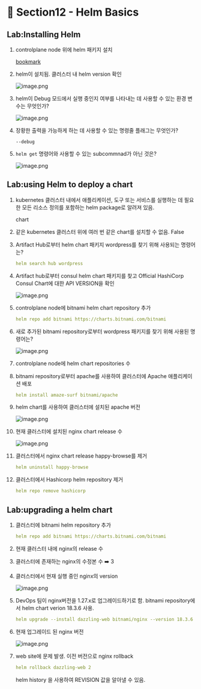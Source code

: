 # 🍨 Section12 - Helm Basics

## Lab:Installing Helm

1. controlplane node 위에 helm 패키지 설치

    [bookmark](https://helm.sh/docs/intro/install/#from-script)

2. helm이 설치됨. 클러스터 내 helm version 확인

    ![image.png](https://prod-files-secure.s3.us-west-2.amazonaws.com/b2ea2032-00e9-4883-a13b-cb03cf5b2334/c9bdd932-487b-48fe-a79d-59ac5065d76a/image.png?X-Amz-Algorithm=AWS4-HMAC-SHA256&X-Amz-Content-Sha256=UNSIGNED-PAYLOAD&X-Amz-Credential=ASIAZI2LB466WFONMPQK%2F20250318%2Fus-west-2%2Fs3%2Faws4_request&X-Amz-Date=20250318T141001Z&X-Amz-Expires=3600&X-Amz-Security-Token=IQoJb3JpZ2luX2VjEAYaCXVzLXdlc3QtMiJHMEUCIQC6Gpu5qb8AU%2FWZsrT1kmTGxjUcmzdtQc7bqOLCB9UPlwIgar3DprTBhfkHD2SDSkIpSYTdopI8y%2FpdRCd3%2FpK4Xwcq%2FwMIXxAAGgw2Mzc0MjMxODM4MDUiDAALjAZz8BsHGPBppyrcA1UqRuUJqUOZMkNePxDaG69eCWZhWOTKrAcOyYKK895QgMDGe3bI7Zk274OnHgbFwtPqs6hFjd%2B%2By%2BKov0mGUPj6Dkcv9pE%2FIkfOTFrNPoOhi%2Bq1CP33HQwbnlGqk3gBhXiFElHR0zhRogfoRV%2FeOjKm58wA3jJodUhB7UnTApxM%2Bey%2BzHcEJHkOfNwQ3kr8xGtMK31MMjKC%2BvAaym8IEY0kHcHVwv9IFFi4xhbLJFN8yrTWFlfk7yJuFlG%2BszQ6lDNYM%2BNlfPVtqOm0Ar%2FbQYRlMBKgK%2FMirDEaYWWSEp78Yuk1rAgRaru4V39G2LcIBGai7OZzWm4I9fM1onQDboDlp3qOpRIoojJWRyhQmT1tW1MzeFp1KxeU9k08lxzFsE82pOnkeWbiIP%2FvuO60b1yVHHXjiK5mGzmARAB7asgrsNMfc2Kh9hFHaKTxwBaU%2F4dU9CfJViU3KqPit7At6ImD9az%2B10YTUv%2FcYX0JjcuP0Vdys7zEX9IpynHUmRf5lmsFAv71Xn5vjGOOpIZ2QrPwU1Mk3SEelwzoc1KuXKIRXAJ8VTtS07p52Q7kqyCvcPHDAk3%2FxXYA3W2z7i1UpO17dzhvOYHH%2BxfFK%2Bq%2B8Ik%2BRDDLRA6g%2Bk1Gqz0SMJT15b4GOqUBz9R1x0oDK8oxzAVgtHDpqTw19%2BIeGgLPjPyyE84JVVSlp%2BuIbEn8L4j3yOX0TIbdN6XFy9wlTXsT58bcKgcGvUFIpPfwX%2FTVj4HKtTFSOjt0TWG30HYYH76f0lWZwRzVnWWBzZN65IojFktUjwrM5MLN4dn%2FVc2Gb%2BH8LlX0huBKo8ol6mgTLpgkmDR5iMARRv%2B8TckRTrk5ScHKqUhmkvNya32Z&X-Amz-Signature=bba7f1393770708ea931a14efbe9d079f6201ae2ffe60bf10fd25df81af13109&X-Amz-SignedHeaders=host&x-id=GetObject)

3. helm이 Debug 모드에서 실행 중인지 여부를 나타내는 데 사용할 수 있는 환경 변수는 무엇인가?

    ![image.png](https://prod-files-secure.s3.us-west-2.amazonaws.com/b2ea2032-00e9-4883-a13b-cb03cf5b2334/69ca795c-9f38-4d08-ab29-52d6ec8dfe45/image.png?X-Amz-Algorithm=AWS4-HMAC-SHA256&X-Amz-Content-Sha256=UNSIGNED-PAYLOAD&X-Amz-Credential=ASIAZI2LB4667D2XMSPK%2F20250318%2Fus-west-2%2Fs3%2Faws4_request&X-Amz-Date=20250318T141002Z&X-Amz-Expires=3600&X-Amz-Security-Token=IQoJb3JpZ2luX2VjEAYaCXVzLXdlc3QtMiJHMEUCIQC7AmPMn2l9K%2FhX9f3ppHIS6pYbRvmCqWDOWKmWeYokiwIgHGT3gvBoCUdI7sju7qGvdpcpB7cnpB2EOyyXV31E0Ngq%2FwMIXxAAGgw2Mzc0MjMxODM4MDUiDNeZipd4Db5OsSXneircA%2B90F7YBZzISQjGFKfD5fU05UAghnpNSdexyzsJqCC%2BVEi5saZCUkgOkMLf2Kbz1rpnzGN0EprmbqgBPJGmYiPPQAErKpd6f7hSzOtTu8aGIeP0LSnGfKbYZZ9xSiHEvNkzYzKN%2F1HkLAUMTk50oNT2hYpgEBeiZYMLi6q%2FKTNS3vSdcfeX5nLaiLDeGTfrtzNKpFTEVH7lNs9bYIIsCCNDwWF%2B7nC5%2BbbSqqoIfiHGaRosIMD%2F6Rj%2BJ2NN3fYNo4%2B%2BN6Il19s25kqtT89i2itOZCpzXedTSrBQ4Cbvt%2FvCDpwhQdsCejNvwmepgcCNxD91Ew1YfY6IB43EAtXDdS95N4TK%2Fqe4%2F5oNiNPGm9763x5EcZsgJxqnlJlyzlxttWUKOEHbVQCgfy8ucGxjc2bGl3HiA6ni9Ot7y%2FwO1Dm6GRADPkSDcNuWqvAOFGRfFo1lVbpsC3ZpEofbhKnhFMcfpNP5uc3cfuMyfFaFGpV2SN6BwJUeJYiGBEvcN35e3S5VkK3MNIiDu1NL3e%2FMoWQna%2FprdFwKKerMbMVZ5r7fQn3sfTxKXxdmPXoxS%2F0yykKSb5LYd96tPNHMZPiQU9Hy%2FnkrZ0YmnF%2F0k4hLdW6D7%2FnkSodCRxDPD4npCMNP05b4GOqUBi%2F7d0y3g0fMjLEcHb8EUAGJ9668Kh5ocZrjH6WwNiaKtfc707MF8yr68TvOyiNXdiQHN3isu%2BQELcNiZD4wkX%2FyUz929N6luXyfBugMreIxvW316XrU63h6C3eD162mweWQ20uGbW73zjxHzhJ%2BKArMi%2FxSzdKJ3csKrCQfPH1kM2vpoCE8W5nrdvEw7RMIV6nsfeen3qqEND5JhzrCXKOq%2BOTS4&X-Amz-Signature=a0d82c436dd27a1f519128e3e5a7526319300593ac5081ffb981370b7727a569&X-Amz-SignedHeaders=host&x-id=GetObject)

4. 장황한 출력을 가능하게 하는 데 사용할 수 있는 명령줄 플래그는 무엇인가?

    `--debug`

5. `helm get` 명령어와 사용할 수 있는 subcommnad가 아닌 것은?

    ![image.png](https://prod-files-secure.s3.us-west-2.amazonaws.com/b2ea2032-00e9-4883-a13b-cb03cf5b2334/8b4d92de-2e0c-42f2-8ca2-402d161402a4/image.png?X-Amz-Algorithm=AWS4-HMAC-SHA256&X-Amz-Content-Sha256=UNSIGNED-PAYLOAD&X-Amz-Credential=ASIAZI2LB4666FLOKKM7%2F20250318%2Fus-west-2%2Fs3%2Faws4_request&X-Amz-Date=20250318T141002Z&X-Amz-Expires=3600&X-Amz-Security-Token=IQoJb3JpZ2luX2VjEAYaCXVzLXdlc3QtMiJIMEYCIQCxoVfGh0wx9QPTTXMCGbAuFJbqmG57yjIp1%2F0r8VIjIAIhAJEk6sUWt6%2FwjpKdT96DTfzWRh9PHhavSUQb246FBGx1Kv8DCF8QABoMNjM3NDIzMTgzODA1IgzNvb6eA8EVDLh7ZM0q3AO9HZrWGBxylXsuhUY%2FJlKezRNbehXzH%2BFNixV7i5gUYY01wHijOotHKZyTo6MqsVJWyEYXpu5V0VLoEnthxjRw39r4yl%2FoB4n9Z7ljl202uhde1RpHIXm%2Bl%2BmcxmowwxSppUU5aJeYKhWw2TUakJ%2BYDE9Ztc7L9ffOF%2FRRKTVQ%2ByIoaxJJ8CHi4yKdgIkw3Gy8CcoRm3QxmsIIK%2FaN%2BM0sgNQVPmAep7Wf63pPfhWQ7s3TUCpv5T7%2FkQPe%2B2wv7WYbw1RSkJDXKwsiSmuUK6DhfGC4a69EF4MkOjzQaV0JYHOObBbkrn6gR%2F5EHybDrvue3o5Tw83y5MfAxArM3YspJeOZtiCYRVqay5BRL%2FkozvVfVV6%2BjQCF6G65M1bfKW5d5I8s6dWq2mx2iVjrk0Xzraqq6qItV54OoVMsFw38i7UfmdTye3MkxtaLV4AOQgVjSqmLZszzadpTz%2F8sfVyrU2flCTZMl1YViaAMVUEje7e1ycmfgc3bxDtBJ9yXMiZBwI2SnA9LxTWuKBO4pug%2BbGAXGIxarDe%2Bebf%2BOzFU2MD1gubyMWcaLLgYRSADQ4DZDH1h8MbKldnwFwmf3MfF%2FChPluD56BY2%2F4Tlj3uhKMy%2BH1lzAm40Eh8LnzCP9eW%2BBjqkAXN1ODdsMB6bbjYSXEIKI8uEzFFZPld5CjEFZ%2BGQfVmNFARvzC7aIdKiW1eEfpdZ8AnXAh08DSDWTu7VXdIDugyXlIPo2mZ5QK5%2F3wOGtX8MTmJeonva8UDwTcj3H9AshFcBnrA5G%2F9QFTv8IEO0kYE0hujquZRq0h8gE6qpMnyH8a5k7795wWiCxe0IYKPMSZ%2Fmngirr7HcLOtxrve72Xw%2FlMqh&X-Amz-Signature=ae54a06b7fb27ad29b211569a157b5f17e337bb7dd4b2613b9c500c632884637&X-Amz-SignedHeaders=host&x-id=GetObject)


## Lab:using Helm to deploy a chart

1. kubernetes 클러스터 내에서 애플리케이션, 도구 또는 서비스를 실행하는 데 필요한 모든 리소스 정의를 포함하는 helm package로 알려져 있음.

    chart

2. 같은 kubernetes 클러스터 위에 여러 번 같은 chart를 설치할 수 없음. False
3. Artifact Hub로부터 helm chart 패키지 wordpress를 찾기 위해 사용되는 명령어는?

    ```yaml
    helm search hub wordpress
    ```

4. Artifact hub로부터 consul helm chart 패키지를 찾고 Official HashiCorp Consul Chart에 대한 API  VERSION을 확인

    ![image.png](https://prod-files-secure.s3.us-west-2.amazonaws.com/b2ea2032-00e9-4883-a13b-cb03cf5b2334/930692cd-425e-4e23-9c1b-928f9f1e131a/image.png?X-Amz-Algorithm=AWS4-HMAC-SHA256&X-Amz-Content-Sha256=UNSIGNED-PAYLOAD&X-Amz-Credential=ASIAZI2LB4667D2XMSPK%2F20250318%2Fus-west-2%2Fs3%2Faws4_request&X-Amz-Date=20250318T141003Z&X-Amz-Expires=3600&X-Amz-Security-Token=IQoJb3JpZ2luX2VjEAYaCXVzLXdlc3QtMiJHMEUCIQC7AmPMn2l9K%2FhX9f3ppHIS6pYbRvmCqWDOWKmWeYokiwIgHGT3gvBoCUdI7sju7qGvdpcpB7cnpB2EOyyXV31E0Ngq%2FwMIXxAAGgw2Mzc0MjMxODM4MDUiDNeZipd4Db5OsSXneircA%2B90F7YBZzISQjGFKfD5fU05UAghnpNSdexyzsJqCC%2BVEi5saZCUkgOkMLf2Kbz1rpnzGN0EprmbqgBPJGmYiPPQAErKpd6f7hSzOtTu8aGIeP0LSnGfKbYZZ9xSiHEvNkzYzKN%2F1HkLAUMTk50oNT2hYpgEBeiZYMLi6q%2FKTNS3vSdcfeX5nLaiLDeGTfrtzNKpFTEVH7lNs9bYIIsCCNDwWF%2B7nC5%2BbbSqqoIfiHGaRosIMD%2F6Rj%2BJ2NN3fYNo4%2B%2BN6Il19s25kqtT89i2itOZCpzXedTSrBQ4Cbvt%2FvCDpwhQdsCejNvwmepgcCNxD91Ew1YfY6IB43EAtXDdS95N4TK%2Fqe4%2F5oNiNPGm9763x5EcZsgJxqnlJlyzlxttWUKOEHbVQCgfy8ucGxjc2bGl3HiA6ni9Ot7y%2FwO1Dm6GRADPkSDcNuWqvAOFGRfFo1lVbpsC3ZpEofbhKnhFMcfpNP5uc3cfuMyfFaFGpV2SN6BwJUeJYiGBEvcN35e3S5VkK3MNIiDu1NL3e%2FMoWQna%2FprdFwKKerMbMVZ5r7fQn3sfTxKXxdmPXoxS%2F0yykKSb5LYd96tPNHMZPiQU9Hy%2FnkrZ0YmnF%2F0k4hLdW6D7%2FnkSodCRxDPD4npCMNP05b4GOqUBi%2F7d0y3g0fMjLEcHb8EUAGJ9668Kh5ocZrjH6WwNiaKtfc707MF8yr68TvOyiNXdiQHN3isu%2BQELcNiZD4wkX%2FyUz929N6luXyfBugMreIxvW316XrU63h6C3eD162mweWQ20uGbW73zjxHzhJ%2BKArMi%2FxSzdKJ3csKrCQfPH1kM2vpoCE8W5nrdvEw7RMIV6nsfeen3qqEND5JhzrCXKOq%2BOTS4&X-Amz-Signature=e81e289156be64c358d0a2e7871be07e90cf9b2fd26bd2329dd5e7b571f75426&X-Amz-SignedHeaders=host&x-id=GetObject)

5. controlplane node에 bitnami helm chart repository 추가

    ```yaml
    helm repo add bitnami https://charts.bitnami.com/bitnami
    ```

6. 새로 추가된 bitnami repository로부터 wordpress 패키지를 찾기 위해 사용된 명령어는?

    ![image.png](https://prod-files-secure.s3.us-west-2.amazonaws.com/b2ea2032-00e9-4883-a13b-cb03cf5b2334/048cc660-48fe-40f7-9e95-b0f2f327e878/image.png?X-Amz-Algorithm=AWS4-HMAC-SHA256&X-Amz-Content-Sha256=UNSIGNED-PAYLOAD&X-Amz-Credential=ASIAZI2LB466UFJZB4IE%2F20250318%2Fus-west-2%2Fs3%2Faws4_request&X-Amz-Date=20250318T141004Z&X-Amz-Expires=3600&X-Amz-Security-Token=IQoJb3JpZ2luX2VjEAYaCXVzLXdlc3QtMiJIMEYCIQCv36vemo1x9SxFTVcQh9ubA1izcMT4NVBNP49JM51CzwIhANwNZmTX6LNss1VZ9t5RLCvZUjeK3ebRfDv47uUB5d72Kv8DCF8QABoMNjM3NDIzMTgzODA1IgyTZKJM4XJNTjBrx8Eq3AMBkXrODCd%2BRYbzY6oh5dGi96AguGnhTPgRC16e13Jqi7ZF27izFg%2F%2FIexIhLzkR2GpVzjx7va9QUJfDbkh0BmfWtdYKNgsKDmkABPRtDVSm4qEH9YVjj5EAVbFG6HqziWZ1TJMdyJ196lRRuXQkyOubp%2FDLL9%2FzjaZp0sHKp%2BaRdJFo4AV%2FUcAuXj2UtdLnWf78zJ0fVdX%2F8DaZtZsZ18GdzlEnZPr%2FGIj2mET2AopAMdvJU9iYNCdrJNRsuAbwI1e18IU0NOlLZm%2Bg14%2FRTycYAtLUaB8dZ09EuANrq3GfYFGRlA4yECPI5LrUazIqTR2na0mQMhlwzE3obtAU2pf749%2FtiJ4KfwE%2BfqiWYMXgBtN8lSZ%2FYCeGpqcxz5YsCTai%2B%2FSZKT5V4mcOiPaXgF6ayMulp2uF93TzO3WuIBCDL%2Fj8WfRymQ1nKS9eA7BZstr%2BMFYY%2BYwX1vdySIc%2FGR%2Bw%2FaLPZGv32ZKozexxtlHKUgFUupf2U6xGAPUsz4beu964qcrDUUqBEtJyqN6lVP8cLnEiCVpHWQdFyaXxaIDoGuXskeroxer5pUP34NFvvZxrqEXiRH51DzHd%2F54zOwz03LEqxA3sinuoOhU7gjIha%2F9tnoxPC0G0CPA5DDM9OW%2BBjqkAfeEdLyz2VjCEpis%2FtDwxfVsaaRlKV4yMi75151ccoFGr9AmQ%2FMgRGvB8Ck%2B4KgXMfvPuspj2JXPdNcbgbsTbdz29EYcv7hGxTOIOeN6DbRb86NOI3HdnkIPDx8RIWeVuLAloLhQeG3RrVih1kTD1LqNwIEft2rHCm%2BK1VtPnyoWfjsdAtON5q2kwncHidN%2FpBHh2acClwR7foDw9ZVbaFb94uil&X-Amz-Signature=7c68b856a2ad55255fc18a54b80168bb750d1feb3d6a2dd11e4669223ae1a2fd&X-Amz-SignedHeaders=host&x-id=GetObject)

7. controlplane node에 helm chart repositories 수
8. bitnami repository로부터 apache를 사용하여 클러스터에 Apache 애플리케이션 배포

    ```yaml
    helm install amaze-surf bitnami/apache
    ```

9. helm chart를 사용하여 클러스터에 설치된 apache 버전

    ![image.png](https://prod-files-secure.s3.us-west-2.amazonaws.com/b2ea2032-00e9-4883-a13b-cb03cf5b2334/e38adf70-0b48-42cc-9fc1-c4beff4e690a/image.png?X-Amz-Algorithm=AWS4-HMAC-SHA256&X-Amz-Content-Sha256=UNSIGNED-PAYLOAD&X-Amz-Credential=ASIAZI2LB466RDDB5XCE%2F20250318%2Fus-west-2%2Fs3%2Faws4_request&X-Amz-Date=20250318T141005Z&X-Amz-Expires=3600&X-Amz-Security-Token=IQoJb3JpZ2luX2VjEAYaCXVzLXdlc3QtMiJHMEUCIGuaKDFX4Ni6srQD%2BEt3pm4ce2PebK3z75x%2FnIJAKi3KAiEAjkNtssMoQITkQBvf3vijn0YVWjZcv1vHVDyOfmWvv2kq%2FwMIXxAAGgw2Mzc0MjMxODM4MDUiDHcQz4RU1YlHDY8vXSrcA8vKUP3%2Bkai%2Fe6Rf1ygHbyP%2BYsvOmh8d1IgccfGuZ2eJkJt2uIIVLwEGSHsEUEZlQxm4n%2FLtF1ORdb70eqeiSaFNDyBflbq6FnWHgF%2FL0Yi9mhc9dqSK83vN6cAIP2st2iSYrEAa6siqcngPmKYJhYqv3ZmQvxJ4SxzgOhhX6aJYKb9ckXHw4SLs%2Bd8NvQSB3a4FL6BQsrkT4wiU2pw40mVhNisycRWsAstQuOTZxGIt4FGth9z8xk06i47zWmdx4PaMWs1kVNnS1r4asjQIXFoBzlQ9T5757vQ09VRJFMhgMSsrqs7QMafl4cNpQ5HKBWJI6ccyKSpqYz8KdddZA4J%2B%2BLW95Eie3Gcwyx37fIW9rO939u9RnqIBsxRIW1K5%2BH9JeRz7dSSem4jnnJgE9x8p9%2FCSM6lR9WVqexckd4wrRgCPih2w%2F4E7k5EYM2SwPz1Sa1OXHV%2FA14pNnBQQgaxHpWbErCsyyPYl1aMm5Y%2BuNUKW18ndVCCcXQNnxu1nTOMP6nTnVSQPKnXNT%2Bn9nerOIwwgahDljQXhgNs%2B5v2Z931dLw9ebGOLbktr1Kqf4gpwbhUi8Z7qVfkZaXNCMvEg2%2F027mSv6U5fmj6QgnSmldar0wL4dCIyr4SQMMX15b4GOqUB8ErxVCjlMeICtTyL%2F%2BmcdpBZa0naojTEkiopHLya26B0OjcbImR3vtQw5ff7Z0IZQhGZnU7kdH%2Fsz87iJgxVeZXlZ39dx4gt2WTlRZhz6yH4eUl%2BWsiYGXa6VzKg2cZvytWb4Vb9bmitZEc0lob0JUaid%2BitIqYDvXE%2FTD%2FwMvnqhgHRzYo6LY7lu6Jd4AcRx%2Fa019b%2FqleAN12g5%2BzJdaqEh68T&X-Amz-Signature=e8020a699abec8a247363c57203c7ff5e8147da9aabba506b85bd433e45acb7d&X-Amz-SignedHeaders=host&x-id=GetObject)

10. 현재 클러스터에 설치된 nginx chart release 수

    ![image.png](https://prod-files-secure.s3.us-west-2.amazonaws.com/b2ea2032-00e9-4883-a13b-cb03cf5b2334/8388808b-1d20-480f-ba99-2276eda3aeec/image.png?X-Amz-Algorithm=AWS4-HMAC-SHA256&X-Amz-Content-Sha256=UNSIGNED-PAYLOAD&X-Amz-Credential=ASIAZI2LB466VJJO7DCE%2F20250318%2Fus-west-2%2Fs3%2Faws4_request&X-Amz-Date=20250318T141005Z&X-Amz-Expires=3600&X-Amz-Security-Token=IQoJb3JpZ2luX2VjEAYaCXVzLXdlc3QtMiJIMEYCIQC2dzJnNnLgSYsXgK0QgANlMHFeWaut5C868qgkbN4kmAIhAN4K1%2BKybVU4lXG5ssOX7culYuln1wM13egkdr%2Bfa8ecKv8DCF8QABoMNjM3NDIzMTgzODA1IgwstABEXkToN%2BhCtdkq3ANbW7ftX66yUAv1Aa153glB6dCdVc%2FnDARNwTyRZM9MSXEg12bzQawzCxbf8loi6xQZ8YhvoSghBfWyO%2FynQGcZXYvkNxS3aBQpmg4S4duiI3NQy4yi6qIQE7Vp%2BLXERg4rbpVe99yDzxTrOsymi3JfwUmoeyUxA3ICZ9fqrP%2BEG3W%2B3%2FGN4lbqYRZwxPB%2B4yE1e99ROPgNCKscMRIP2Rq7CaYjvNWH5mC%2BONxZpQmqQEp07eSiDUDvPBik%2B5blAr39BpI1TOBFJNkosFeFJbr8FAYxUtzsWVXa%2Fjs0zuZlw8KLjjTTHblSko41ED9ATOSCKOmSyoXRZLtSIJm0HMLLKUKluyHChTaDG6TueaG39bMTb4vNhheCpdY34fMX7Ct0cBv%2FB2yRnSZHXeLNhxeV8iEcZbfc3KTJUtDH74SOtPaS89hYQkgurAW8plVkaBPbTqkhG%2FmwjKYIxDnqG6iS7ILXDnnj%2F7vEjndC%2B4fvz1SB9EJluu2PQ%2BTM4pQlvssJbmmAV0vMCCzARy7KSUIwSlx5%2BATtywhXPG8cLTVusFFt8O5%2FMCn1mAMi1Rf60wAWuh2VrQh46%2FK%2Fu3vRMsOeKl2D%2BFUSL4gdRcFuUqQ51TBB3tLlCNBKbkiWsDDL9uW%2BBjqkAbKdeUlVftjr7VqYRmc3AlUnJwkNN8zVC%2Be0tnIG%2B%2BReYM8VgwkKno%2BQ%2B%2BGeTfr4UvRRqy40wDCmPjGc865e9saEsSFUn%2FMfXDtsadr1xfo08KBsysPV4yPxUr1O%2FrgN%2B6YXV8VjzqC94f9481EW9zNdS2C0ykE0DZzZQCy3f9R1wF%2F4kb7l8lZR%2FV3qO%2BEOzkL%2BW8b2lODUWWmsgg3542Y%2FI1%2B6&X-Amz-Signature=bdc1949999f7f470692d45f3baca398392f26566c3e840a84db6459ede4d3cb5&X-Amz-SignedHeaders=host&x-id=GetObject)

11. 클러스터에서 nginx chart release happy-browse를 제거

    ```yaml
    helm uninstall happy-browse
    ```

12. 클러스터에서 Hashicorp helm repository 제거

    ```yaml
    helm repo remove hashicorp
    ```


## Lab:upgrading a helm chart

1. 클러스터에 bitnami helm repository 추가

    ```yaml
    helm repo add bitnami https://charts.bitnami.com/bitnami
    ```

2. 현재 클러스터 내에 nginx의  release 수
3. 클러스터에 존재하는 nginx의 수정본 수 ➡️ 3
4. 클러스터에서 현재 실행 중인 nginx의 version

    ![image.png](https://prod-files-secure.s3.us-west-2.amazonaws.com/b2ea2032-00e9-4883-a13b-cb03cf5b2334/b455502b-e813-41c9-a31d-758acd7b6fc1/image.png?X-Amz-Algorithm=AWS4-HMAC-SHA256&X-Amz-Content-Sha256=UNSIGNED-PAYLOAD&X-Amz-Credential=ASIAZI2LB466VQXR2LDA%2F20250318%2Fus-west-2%2Fs3%2Faws4_request&X-Amz-Date=20250318T141010Z&X-Amz-Expires=3600&X-Amz-Security-Token=IQoJb3JpZ2luX2VjEAYaCXVzLXdlc3QtMiJHMEUCIADTieI4j%2BER26BDsQc8pFxa66vvVw8a%2FhPl01sdHYu8AiEAv0k0sOCrkDFhkj0%2Be%2Fbv33LD30e3GciRTIHPOg3zSS4q%2FwMIXxAAGgw2Mzc0MjMxODM4MDUiDMWr%2BZuf49WoOJVk9yrcA4mh%2Bnz%2BG0VljsM2DQSe4kMMTzYx9Mi5FIii6vn%2FbUsEzSdRfHPeiHdFqfxKYY%2FMHQ51BYONVsZRTgWEZRBkHGv3%2Bw06ABu2fr%2B57ZBEsmSbzy0zo6fACNM%2BhmDgTSI3HG%2FmOd%2Fyf8%2BNQ50I4MzomtlAnBoqtDxR83BUQ3GHc37wf2Ps0SWIiqDbm0STsyCzfdm9z9l8p4dh7hy1c%2BvfcjXgPySDlZezZbli2t%2F5NHgK5h%2B1ppqbeNNgYMSrcY%2B4CDXfQQ%2FLG0YKiHOMAxMV%2B7Z40CMqrIXRQBROgfytX7XuwkRVHQJNIbTLlD8VLeI%2Be%2FqCs9HEx4JAcXvtvuUrSTwKk9d8h5LF5FlG1NrGQanvfU69q9cnkg220jW91%2BaZ0kkX84NQoeb6g6y81maF9bMnOKXSRwdprcOfXReba4FfW3m99Mqfj%2Bf2%2BMFRkCW%2Buqku81wP%2BJuao80HmJali%2FR6HAUqFyvAap5GS3aIyPzH7aBK34qbuOyDZSTNiFOduueSmhDG%2BAHNaZMjXL8JfVJTqmPSfxUDVtQbXnZUNy84R9kJux9POIpAjcWRK8Z55bukmh2V3N1TA7fyi%2Bif0FWCQtwRWm%2B81OfsgsPFN%2B9VNx%2Fq32Mj1CWx3YtlMM305b4GOqUBBOSIoG6uBYjAsBcoUzLDppaLjxRW%2FY6ZP5XFaGtahozFcDDneDFB4o%2FYUWJ0h%2B4k5UxlK57Q9IYsqlrM%2FjrSXVA1dk9Yj5TlGehUMIGOHdkFm2GkhSvikYiwCsaURbZmrofCmWEEUrLbapxk1Dq9zzWVrmkCbTK%2BO8XtOh2v5%2FzzFTWLez5%2BSPz7%2BLSgGDqtNUnzNKX%2F%2Fk%2BDB3CNlFlpkvhwR0XX&X-Amz-Signature=657679f36e9df433d35168389884ca7c4dd4ed0d18323eaea6d2b46ed04b85a5&X-Amz-SignedHeaders=host&x-id=GetObject)

5. DevOps 팀이 nginx버전을 1.27.x로 업그레이드하기로 함. bitnami repository에서 helm chart verion 18.3.6 사용.

    ```yaml
    helm upgrade --install dazzling-web bitnami/nginx --version 18.3.6
    ```

6. 현재 업그레이드 된 nginx 버전

    ![image.png](https://prod-files-secure.s3.us-west-2.amazonaws.com/b2ea2032-00e9-4883-a13b-cb03cf5b2334/f7b287a2-6476-42d1-97ee-a1845c92fe99/image.png?X-Amz-Algorithm=AWS4-HMAC-SHA256&X-Amz-Content-Sha256=UNSIGNED-PAYLOAD&X-Amz-Credential=ASIAZI2LB4666C5MMKPO%2F20250318%2Fus-west-2%2Fs3%2Faws4_request&X-Amz-Date=20250318T141011Z&X-Amz-Expires=3600&X-Amz-Security-Token=IQoJb3JpZ2luX2VjEAYaCXVzLXdlc3QtMiJGMEQCIALJ2eCnlEqdmoqsUAgefS4xsN9j61NPVPiPCW6A808CAiBOBX3TCI5Jc6fC6Xh03oZQ2%2Fz1BFOCMEBByQNrDpvBPir%2FAwhfEAAaDDYzNzQyMzE4MzgwNSIMYxrl9%2Btd%2FASsIxx1KtwDPnKyMRRAws5JAAIxS1mo8Iq5sMj7%2FUXbi8v3s0ukKLOwyq14XPN6twESOGSGcEE4pFspMEZCf7dkJEV1QjDup1oGeTuWxgv4MNE0T8%2FZK4NdamqflZAHSL2P8brJ%2B%2B9QZeBL0LZRjgutzYTuYaeTHtihpjoM6nj2mCFLZ94equGr5Ofk9cUvmw%2F3GNNzyFzDa5EtSsiHYs7BPxQf18yitU%2FO54wgdWHeVF%2FFjEi5ruq9TqNAnVaGl2z%2BwfrLYqBkcMJEmGsiPdjdR4%2BXY6IruusqJKQSEuFco%2FaGJmXdF6iC4d1Bzg4oM%2BpzTDlZjUECvns3Ixl03kh8Tpj2%2FjGin69eh38OSY61M84ULbO0nfuGdrWeyp%2F%2BSECB7ezS1Dn%2BP3Yj3R5RMPbs03vPz8waA4qZORTv%2Flsefijr%2F7Su8gbdlPgGVIR5dS0r1TbKVt1B%2BHYFIhqWufVe9TAiHEAFIz0g8JaEiPVr%2FgFuBRSddSZbGoaQZ0%2BGs8IZI7CzuxhS%2FFyf%2BSSPE1KN%2FYNwAl%2F2oOj%2B6%2BTXK9ZbKcaoCpEhKveJU27ix3mFmMjDMieta7FkVt%2FrTHytj0RHo24S9DCt2zQDMA5%2FWylEQoE%2FytJgQ9tS8fUQTCbwtiYrvW8w2%2FTlvgY6pgEuns%2FrzzDP2fKYfOtw%2Bu1N1WWxua6iUYbZb8HuAo0x%2BtsaX4trPWOTTfrZg%2FOaUNMew01qTFkOr64q6bQ51jbJXWZlQx0ZmB241L5AvSKvgE3U%2BBIfdnhvGQKuRmOrTGEGJ7CF5LBEyVCRajCcd%2FdI69c96WbZLsM7XIpdUIMDzR6XXzexu4Phq5elIMladZTJ6GGkc11G0LRJguDIfwDLAe54%2Fai%2B&X-Amz-Signature=3abb3a3543f6ecf42abb199a7c354c7a392a5d6372574ee95bab31e9201d4a2f&X-Amz-SignedHeaders=host&x-id=GetObject)

7. web site에 문제 발생. 이전 버전으로 nginx rollback

    ```yaml
    helm rollback dazzling-web 2
    ```


    helm history <release name>을 사용하여 REVISION 값을 알아낼 수 있음.

